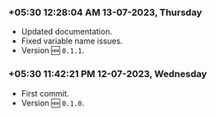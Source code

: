 
### **+05:30 12:28:04 AM 13-07-2023, Thursday**

  * Updated documentation.
  * Fixed variable name issues.
  * Version 🆕 `0.1.1`.

### **+05:30 11:42:21 PM 12-07-2023, Wednesday**

  * First commit.
  * Version 🆕 `0.1.0`.

